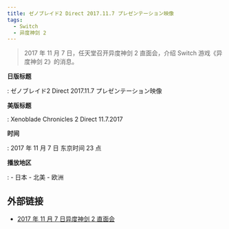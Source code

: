 ```yaml
---
title: ゼノブレイド2 Direct 2017.11.7 プレゼンテーション映像
tags:
  - Switch
  - 异度神剑 2
---
```


> 2017 年 11 月 7 日，任天堂召开异度神剑 2 直面会，介绍 Switch 游戏《异度神剑 2》的消息。

**日版标题**

:   ゼノブレイド2 Direct 2017.11.7 プレゼンテーション映像

**美版标题**

:   Xenoblade Chronicles 2 Direct 11.7.2017

**时间**

:   2017 年 11 月 7 日 东京时间 23 点

**播放地区**

:   - 日本
    - 北美
    - 欧洲

## 外部链接

- [2017 年 11 月 7 日异度神剑 2 直面会](https://www.bilibili.com/video/BV1eK411A7Zv/)
